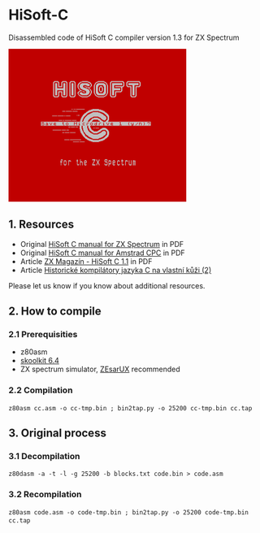 # HiSoft-C

Disassembled code of HiSoft C compiler version 1.3 for ZX Spectrum

![pic1.png](pictures/pic1.png)

## 1. Resources

* Original [HiSoft C manual for ZX Spectrum](/documentation/HiSoftC.pdf) in PDF
* Original [HiSoft C manual for Amstrad CPC](/documentation/Hisoft_C_(Hisoft)_Manual.pdf) in PDF
* Article [ZX Magazín - HiSoft C 1.1](/documentation/HiSoftC.pdf) in PDF
* Article [Historické kompilátory jazyka C na vlastní kůži (2)](http://www.abclinuxu.cz/blog/squeaker/2018/7/historicke-kompilatory-jazyka-c-na-vlastni-kuzi-2)

Please let us know if you know about additional resources.

## 2. How to compile

### 2.1 Prerequisities

* z80asm
* [skoolkit 6.4](https://pypi.python.org/pypi/skoolkit)
* ZX spectrum simulator, [ZEsarUX](https://github.com/chernandezba/zesarux) recommended 

### 2.2 Compilation

```
z80asm cc.asm -o cc-tmp.bin ; bin2tap.py -o 25200 cc-tmp.bin cc.tap
```

## 3. Original process

### 3.1 Decompilation

```
z80dasm -a -t -l -g 25200 -b blocks.txt code.bin > code.asm
```
### 3.2 Recompilation
```
z80asm code.asm -o code-tmp.bin ; bin2tap.py -o 25200 code-tmp.bin cc.tap
```
